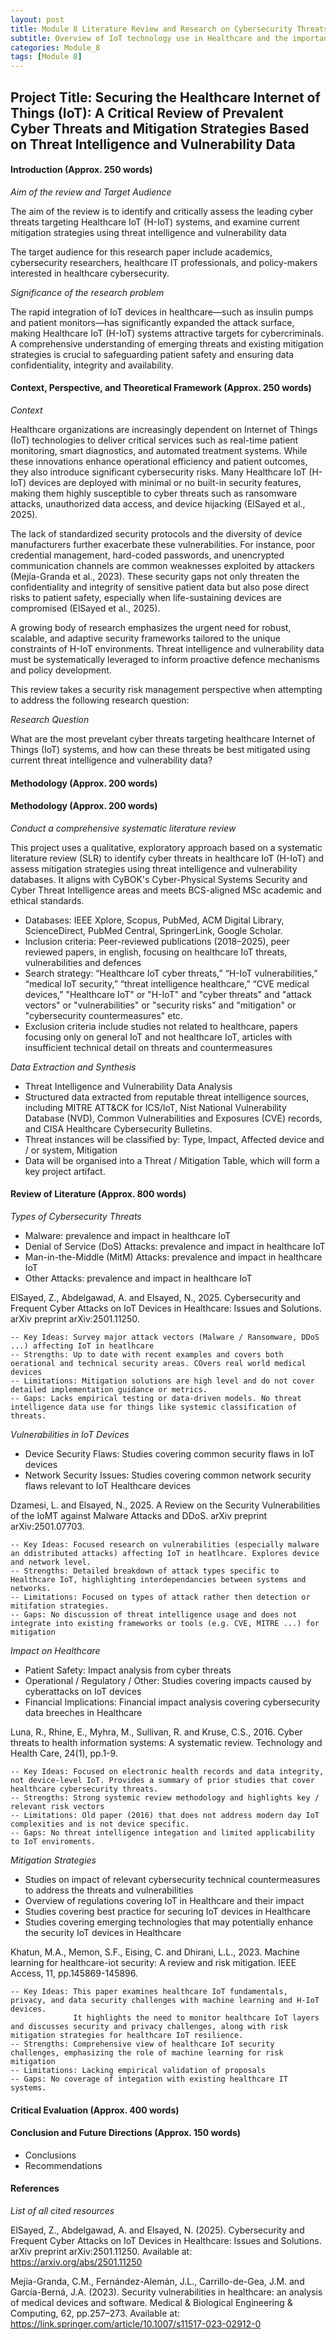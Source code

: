 ```yaml
---
layout: post
title: Module 8 Literature Review and Research on Cybersecurity Threats in IoT in the Healthcare Sector
subtitle: Overview of IoT technology use in Healthcare and the importance of cybersecurity and protecting patient data. 
categories: Module_8
tags: [Module 8]
---
```


## Project Title: Securing the Healthcare Internet of Things (IoT): A Critical Review of Prevalent Cyber Threats and Mitigation Strategies Based on Threat Intelligence and Vulnerability Data

#### Introduction (Approx. 250 words)

*Aim of the review and Target Audience*

The aim of the review is to identify and critically assess the leading cyber threats targeting Healthcare IoT (H-IoT) systems, and examine current mitigation strategies using threat intelligence and vulnerability data

The target audience for this research paper include academics, cybersecurity researchers, healthcare IT professionals, and policy-makers interested in healthcare cybersecurity. 

*Significance of the research problem*

The rapid integration of IoT devices in healthcare—such as insulin pumps and patient monitors—has significantly expanded the attack surface, making Healthcare IoT (H-IoT) systems attractive targets for cybercriminals. A comprehensive understanding of emerging threats and existing mitigation strategies is crucial to safeguarding patient safety and ensuring data confidentiality, integrity and availability.


#### Context, Perspective, and Theoretical Framework (Approx. 250 words)

*Context*

Healthcare organizations are increasingly dependent on Internet of Things (IoT) technologies to deliver critical services such as real-time patient monitoring, smart diagnostics, and automated treatment systems. While these innovations enhance operational efficiency and patient outcomes, they also introduce significant cybersecurity risks. Many Healthcare IoT (H-IoT) devices are deployed with minimal or no built-in security features, making them highly susceptible to cyber threats such as ransomware attacks, unauthorized data access, and device hijacking (ElSayed et al., 2025).

The lack of standardized security protocols and the diversity of device manufacturers further exacerbate these vulnerabilities. For instance, poor credential management, hard-coded passwords, and unencrypted communication channels are common weaknesses exploited by attackers (Mejía-Granda et al., 2023). These security gaps not only threaten the confidentiality and integrity of sensitive patient data but also pose direct risks to patient safety, especially when life-sustaining devices are compromised (ElSayed et al., 2025).

A growing body of research emphasizes the urgent need for robust, scalable, and adaptive security frameworks tailored to the unique constraints of H-IoT environments. Threat intelligence and vulnerability data must be systematically leveraged to inform proactive defence mechanisms and policy development.

This review takes a security risk management perspective when attempting to address the following research question: 

*Research Question*

What are the most prevelant cyber threats targeting healthcare Internet of Things (IoT) systems, and how can these threats be best mitigated using current threat intelligence and vulnerability data?


#### Methodology (Approx. 200 words)

#### Methodology (Approx. 200 words)

*Conduct a comprehensive systematic literature review*

This project uses a qualitative, exploratory approach based on a systematic literature review (SLR) to identify cyber threats in healthcare IoT (H-IoT) and assess mitigation strategies using threat intelligence and vulnerability databases. It aligns with CyBOK's Cyber-Physical Systems Security and Cyber Threat Intelligence areas and meets BCS-aligned MSc academic and ethical standards.

- Databases: IEEE Xplore, Scopus, PubMed, ACM Digital Library, ScienceDirect, PubMed Central, SpringerLink, Google Scholar.
- Inclusion criteria: Peer-reviewed publications (2018–2025), peer reviewed papers, in english, focusing on healthcare IoT threats, vulnerabilities and defences 
- Search strategy: “Healthcare IoT cyber threats,” “H-IoT vulnerabilities,” “medical IoT security,” “threat intelligence healthcare,” “CVE medical devices,” "Healthcare IoT" or "H-IoT" and "cyber threats" and "attack vectors" or "vulnerabilities" or "security risks" and "mitigation" or "cybersecurity countermeasures" etc.
- Exclusion criteria include studies not related to healthcare, papers focusing only on general IoT and not healthcare IoT, articles with insufficient technical detail on threats and countermeasures

*Data Extraction and Synthesis*

- Threat Intelligence and Vulnerability Data Analysis
- Structured data extracted from reputable threat intelligence sources, including MITRE ATT&CK for ICS/IoT, Nist National Vulnerability Database (NVD), Common Vulnerabilities and Exposures (CVE) records, and CISA Healthcare Cybersecurity Bulletins.
- Threat instances will be classified by: Type, Impact, Affected device and / or system, Mitigation
- Data will be organised into a Threat / Mitigation Table, which will form a key project artifact.



#### Review of Literature (Approx. 800 words)

*Types of Cybersecurity Threats*

	
- Malware: prevalence and impact in healthcare IoT
- Denial of Service (DoS) Attacks: prevalence and impact in healthcare IoT
- Man-in-the-Middle (MitM) Attacks: prevalence and impact in healthcare IoT
- Other Attacks: prevalence and impact in healthcare IoT

ElSayed, Z., Abdelgawad, A. and Elsayed, N., 2025. Cybersecurity and Frequent Cyber Attacks on IoT Devices in Healthcare: Issues and Solutions. arXiv preprint arXiv:2501.11250.

	-- Key Ideas: Survey major attack vectors (Malware / Ransomware, DDoS ...) affecting IoT in heatlhcare
	-- Strengths: Up to date with recent examples and covers both oerational and technical security areas. COvers real world medical devices 
    -- Limitations: Mitigation solutions are high level and do not cover detailed implementation guidance or metrics.
	-- Gaps: Lacks empirical testing or data-driven models. No threat intelligence data use for things like systemic classification of threats.
	
*Vulnerabilities in IoT Devices*

- Device Security Flaws: Studies covering common security flaws in IoT devices
- Network Security Issues: Studies covering common network security flaws relevant to IoT Healthcare devices
	
Dzamesi, L. and Elsayed, N., 2025. A Review on the Security Vulnerabilities of the IoMT against Malware Attacks and DDoS. arXiv preprint arXiv:2501.07703.	

	-- Key Ideas: Focused research on vulnerabilities (especially malware an ddistributed attacks) affecting IoT in heatlhcare. Explores device and network level.
	-- Strengths: Detailed breakdown of attack types specific to Healthcare IoT, highlighting interdependancies between systems and networks. 
    -- Limitations: Focused on types of attack rather then detection or mitifation strategies.
	-- Gaps: No discussion of threat intelligence usage and does not integrate into existing frameworks or tools (e.g. CVE, MITRE ...) for mitigation


*Impact on Healthcare*

- Patient Safety: Impact analysis from cyber threats
- Operational / Regulatory / Other: Studies covering impacts caused by cyberattacks on IoT devices
- Financial Implications: Financial impact analysis covering cybersecurity data breeches in Healthcare

Luna, R., Rhine, E., Myhra, M., Sullivan, R. and Kruse, C.S., 2016. Cyber threats to health information systems: A systematic review. Technology and Health Care, 24(1), pp.1-9.

	-- Key Ideas: Focused on electronic health records and data integrity, not device-level IoT. Provides a summary of prior studies that cover healthcare cybersecurity threats.
	-- Strengths: Strong systemic review methodology and highlights key / relevant risk vectors  
    -- Limitations: Old paper (2016) that does not address modern day IoT complexities and is not device specific.
	-- Gaps: No threat intelligence integation and limited applicability to IoT enviroments.
	
*Mitigation Strategies*

- Studies on impact of relevant cybersecurity technical countermeasures to address the threats and vulnerabilities
- Overview of regulations covering IoT in Healthcare and their impact
- Studies covering best practice for securing IoT devices in Healthcare
- Studies covering emerging technologies that may potentially enhance the security IoT devices in Healthcare

Khatun, M.A., Memon, S.F., Eising, C. and Dhirani, L.L., 2023. Machine learning for healthcare-iot security: A review and risk mitigation. IEEE Access, 11, pp.145869-145896.

	-- Key Ideas: This paper examines healthcare IoT fundamentals, privacy, and data security challenges with machine learning and H-IoT devices. 
		          It highlights the need to monitor healthcare IoT layers and discusses security and privacy challenges, along with risk mitigation strategies for healthcare IoT resilience.
	-- Strengths: Comprehensive view of healthcare IoT security challenges, emphasizing the role of machine learning for risk mitigation 
    -- Limitations: Lacking empirical validation of proposals
	-- Gaps: No coverage of integation with existing healthcare IT systems.

#### Critical Evaluation (Approx. 400 words)


#### Conclusion and Future Directions (Approx. 150 words)

- Conclusions 
- Recommendations 


#### References

*List of all cited resources*

ElSayed, Z., Abdelgawad, A. and Elsayed, N. (2025). Cybersecurity and Frequent Cyber Attacks on IoT Devices in Healthcare: Issues and Solutions. arXiv preprint arXiv:2501.11250. Available at: https://arxiv.org/abs/2501.11250

Mejía-Granda, C.M., Fernández-Alemán, J.L., Carrillo-de-Gea, J.M. and García-Berná, J.A. (2023). Security vulnerabilities in healthcare: an analysis of medical devices and software. Medical & Biological Engineering & Computing, 62, pp.257–273. Available at: https://link.springer.com/article/10.1007/s11517-023-02912-0